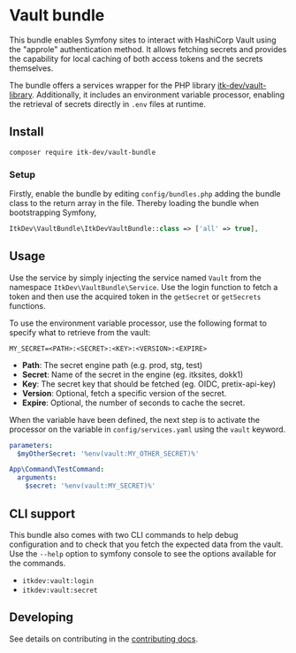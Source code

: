 # Vault bundle

This bundle enables Symfony sites to interact with HashiCorp Vault using the
"approle" authentication method. It allows fetching secrets and provides the
capability for local caching of both access tokens and the secrets themselves.

The bundle offers a services wrapper for the PHP
library [itk-dev/vault-library](https://github.com/itk-dev/vault-library).
Additionally, it includes an environment variable processor, enabling the
retrieval of secrets directly in `.env` files at runtime.

## Install

```shell
composer require itk-dev/vault-bundle
```

### Setup

Firstly, enable the bundle by editing `config/bundles.php` adding the bundle class
to the return array in the file. Thereby loading the bundle when bootstrapping
Symfony,

```php
ItkDev\VaultBundle\ItkDevVaultBundle::class => ['all' => true],
```

## Usage

Use the service by simply injecting the service named `Vault` from the
namespace `ItkDev\VaultBundle\Service`. Use the login function to fetch a token
and then use the acquired token in the `getSecret` or `getSecrets` functions.

To use the environment variable processor, use the following format to specify
what to retrieve from the vault:

```dotenv
MY_SECRET=<PATH>:<SECRET>:<KEY>:<VERSION>:<EXPIRE>
```

* __Path__: The secret engine path (e.g. prod, stg, test)
* __Secret__: Name of the secret in the engine (eg. itksites, dokk1)
* __Key__:  The secret key that should be fetched (eg. OIDC, pretix-api-key)
* __Version__: Optional, fetch a specific version of the secret.
* __Expire__: Optional, the number of seconds to cache the secret.

When the variable have been defined, the next step is to activate the processor
on the variable in `config/services.yaml` using the `vault` keyword.

```yaml
parameters:
  $myOtherSecret: '%env(vault:MY_OTHER_SECRET)%'

App\Command\TestCommand:
  arguments:
    $secret: '%env(vault:MY_SECRET)%'
```

## CLI support

This bundle also comes with two CLI commands to help debug configuration and to
check that you fetch the expected data from the vault. Use the `--help` option
to symfony console to see the options available for the commands.

* `itkdev:vault:login`
* `itkdev:vault:secret`

## Developing

See details on contributing in the [contributing docs](/docs/CONTRIBUTING.md).
